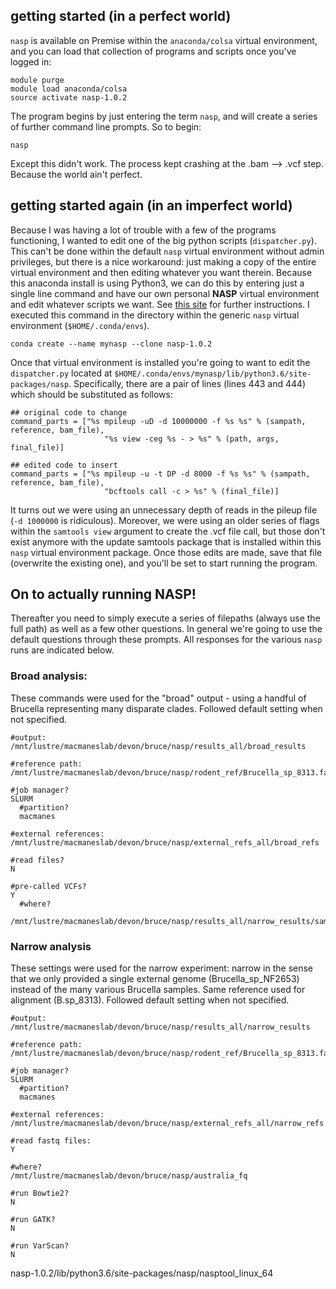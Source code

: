 ## getting started (in a perfect world)
`nasp` is available on Premise within the `anaconda/colsa` virtual environment, and you can load that collection of programs and scripts once you've logged in:
```
module purge
module load anaconda/colsa
source activate nasp-1.0.2
```
The program begins by just entering the term `nasp`, and will create a series of further command line prompts. So to begin:
```
nasp
```
Except this didn't work. The process kept crashing at the .bam --> .vcf step. Because the world ain't perfect.  

## getting started again (in an imperfect world)
Because I was having a lot of trouble with a few of the programs functioning, I wanted to edit one of the big python scripts (`dispatcher.py`). This can't be done within the default `nasp` virtual environment without admin privileges, but there is a nice workaround: just making a copy of the entire virtual environment and then editing whatever you want therein. Because this anaconda install is using Python3, we can do this by entering just a single line command and have our own personal **NASP** virtual environment and edit whatever scripts we want. See [this site](https://conda.io/docs/user-guide/tasks/manage-environments.html#cloning-an-environment) for further instructions. I executed this command in the directory within the generic `nasp` virtual environment (`$HOME/.conda/envs`).  
```
conda create --name mynasp --clone nasp-1.0.2
```

Once that virtual environment is installed you're going to want to edit the `dispatcher.py` located at `$HOME/.conda/envs/mynasp/lib/python3.6/site-packages/nasp`. Specifically, there are a pair of lines (lines 443 and 444) which should be substituted as follows:
```
## original code to change
command_parts = ["%s mpileup -uD -d 10000000 -f %s %s" % (sampath, reference, bam_file),
                     "%s view -ceg %s - > %s" % (path, args, final_file)]

## edited code to insert
command_parts = ["%s mpileup -u -t DP -d 8000 -f %s %s" % (sampath, reference, bam_file),
                     "bcftools call -c > %s" % (final_file)]
```
It turns out we were using an unnecessary depth of reads in the pileup file (`-d 1000000` is ridiculous). Moreover, we were using an older series of flags within the `samtools view` argument to create the .vcf file call, but those don't exist anymore with the update samtools package that is installed within this `nasp` virtual environment package. Once those edits are made, save that file (overwrite the existing one), and you'll be set to start running the program.

## On to actually running NASP!

Thereafter you need to simply execute a series of filepaths (always use the full path) as well as a few other questions. In general we're going to use the default questions through these prompts. All responses for the various `nasp` runs are indicated below. 

### Broad analysis:
These commands were used for the "broad" output - using a handful of Brucella representing many disparate clades. Followed default setting when not specified. 
```
#output:
/mnt/lustre/macmaneslab/devon/bruce/nasp/results_all/broad_results

#reference path:
/mnt/lustre/macmaneslab/devon/bruce/nasp/rodent_ref/Brucella_sp_8313.fasta

#job manager?
SLURM
  #partition?
  macmanes
 
#external references:
/mnt/lustre/macmaneslab/devon/bruce/nasp/external_refs_all/broad_refs

#read files?
N

#pre-called VCFs?
Y
  #where?
  /mnt/lustre/macmaneslab/devon/bruce/nasp/results_all/narrow_results/samtools
```

### Narrow analysis
These settings were used for the narrow experiment: narrow in the sense that we only provided a single external genome (Brucella_sp_NF2653) instead of the many various Brucella samples. Same reference used for alignment (B.sp_8313). Followed default setting when not specified. 

```
#output:
/mnt/lustre/macmaneslab/devon/bruce/nasp/results_all/narrow_results

#reference path:
/mnt/lustre/macmaneslab/devon/bruce/nasp/rodent_ref/Brucella_sp_8313.fasta

#job manager?
SLURM
  #partition?
  macmanes

#external references:
/mnt/lustre/macmaneslab/devon/bruce/nasp/external_refs_all/narrow_refs

#read fastq files:
Y

#where?
/mnt/lustre/macmaneslab/devon/bruce/nasp/australia_fq

#run Bowtie2?
N

#run GATK?
N

#run VarScan?
N
```


nasp-1.0.2/lib/python3.6/site-packages/nasp/nasptool_linux_64
